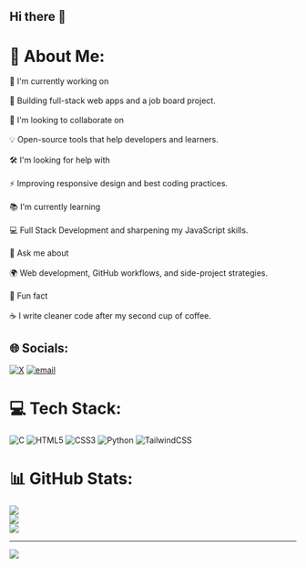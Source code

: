 ## Hi there 👋

# 💫 About Me:
🌱 I'm currently working on<br><br>🚀 Building full-stack web apps and a job board project.<br><br>🤝 I'm looking to collaborate on<br><br>💡 Open-source tools that help developers and learners.<br><br>🛠️ I'm looking for help with<br><br>⚡ Improving responsive design and best coding practices.<br><br>📚 I'm currently learning<br><br>💻 Full Stack Development and sharpening my JavaScript skills.<br><br>💬 Ask me about<br><br>🌍 Web development, GitHub workflows, and side-project strategies.<br><br>🎉 Fun fact<br><br>☕ I write cleaner code after my second cup of coffee.


## 🌐 Socials:
[![X](https://img.shields.io/badge/X-black.svg?logo=X&logoColor=white)](https://x.com/@AliJ0shan) [![email](https://img.shields.io/badge/Email-D14836?logo=gmail&logoColor=white)](mailto:joshansanjar@gmail.com) 

# 💻 Tech Stack:
![C](https://img.shields.io/badge/c-%2300599C.svg?style=for-the-badge&logo=c&logoColor=white) ![HTML5](https://img.shields.io/badge/html5-%23E34F26.svg?style=for-the-badge&logo=html5&logoColor=white) ![CSS3](https://img.shields.io/badge/css3-%231572B6.svg?style=for-the-badge&logo=css3&logoColor=white) ![Python](https://img.shields.io/badge/python-3670A0?style=for-the-badge&logo=python&logoColor=ffdd54) ![TailwindCSS](https://img.shields.io/badge/tailwindcss-%2338B2AC.svg?style=for-the-badge&logo=tailwind-css&logoColor=white)
# 📊 GitHub Stats:
![](https://github-readme-stats.vercel.app/api?username=AliJoshan&theme=dark&hide_border=false&include_all_commits=false&count_private=false)<br/>
![](https://nirzak-streak-stats.vercel.app/?user=AliJoshan&theme=dark&hide_border=false)<br/>
![](https://github-readme-stats.vercel.app/api/top-langs/?username=AliJoshan&theme=dark&hide_border=false&include_all_commits=false&count_private=false&layout=compact)

---
[![](https://visitcount.itsvg.in/api?id=AliJoshan&icon=0&color=0)](https://visitcount.itsvg.in)

<!-- Proudly created with GPRM ( https://gprm.itsvg.in ) -->
